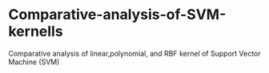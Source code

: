# Comparative-analysis-of-SVM-kernells
Comparative analysis of linear,polynomial, and RBF kernel of Support Vector Machine (SVM)
